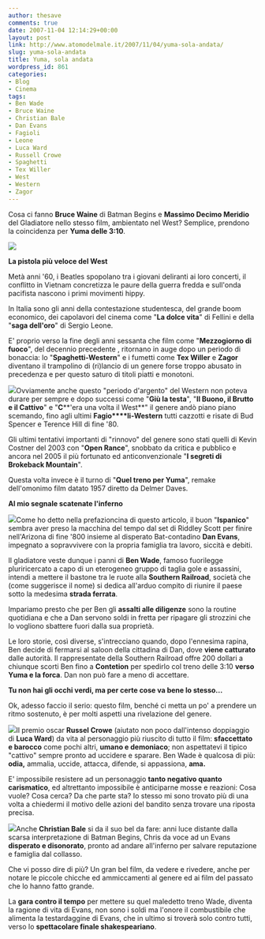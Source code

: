 ```yaml
---
author: thesave
comments: true
date: 2007-11-04 12:14:29+00:00
layout: post
link: http://www.atomodelmale.it/2007/11/04/yuma-sola-andata/
slug: yuma-sola-andata
title: Yuma, sola andata
wordpress_id: 861
categories:
- Blog
- Cinema
tags:
- Ben Wade
- Bruce Waine
- Christian Bale
- Dan Evans
- Fagioli
- Leone
- Luca Ward
- Russell Crowe
- Spaghetti
- Tex Willer
- West
- Western
- Zagor
---
```


Cosa ci fanno **Bruce Waine** di Batman Begins e **Massimo Decimo Meridio** del Gladiatore nello stesso film, ambientato nel West? Semplice, prendono la coincidenza per **Yuma delle 3:10**.




![](http://www.atomodelmale.it/wp-content/uploads/2008/10/batman-gladiator.png)




**La pistola più veloce del West**




Metà anni '60, i Beatles spopolano tra i giovani deliranti ai loro concerti, il conflitto in Vietnam concretizza le paure della guerra fredda e sull'onda pacifista nascono i primi movimenti hippy.




In Italia sono gli anni della contestazione studentesca, del grande boom economico, dei capolavori del cinema come "**La dolce vita**" di Fellini e della "**saga dell'oro**" di Sergio Leone.





E' proprio verso la fine degli anni sessanta che film come "**Mezzogiorno di fuoco**", del decennio precedente , ritornano in auge dopo un periodo di bonaccia: lo "**Spaghetti-Western**" e i fumetti come **Tex Willer** e **Zagor** diventano il trampolino di (ri)lancio di un genere forse troppo abusato in precedenza e per questo saturo di titoli piatti e monotoni.<!-- more -->



![](http://www.atomodelmale.it/wp-content/uploads/2008/10/clint_eastwood.png)Ovviamente anche questo "periodo d'argento" del Western non poteva durare per sempre e dopo successi come "**Giù la testa**",  "**Il Buono, il Brutto e il Cattivo**" e "**C****'era una volta il West**" il genere andò piano piano scemando, fino agli ultimi **Fagio****li-Western** tutti cazzotti e risate di Bud Spencer e Terence Hill di fine  '80.




Gli ultimi tentativi importanti di "rinnovo" del genere sono stati quelli di Kevin Costner del 2003 con "**Open Rance**", snobbato da critica e pubblico e ancora nel 2005 il più fortunato ed anticonvenzionale "**I segreti di Brokeback Mountain**".




Questa volta invece è il turno di "**Quel treno per Yuma**", remake dell'omonimo film  datato 1957 diretto da Delmer Daves.




**Al mio segnale scatenate l'inferno**




![](http://www.atomodelmale.it/wp-content/uploads/2008/10/wade.png)Come ho detto nella prefazioncina di questo articolo, il buon "**Ispanico**" sembra aver preso la macchina del tempo dal set di Riddley Scott per finire nell'Arizona di fine '800 insieme al disperato Bat-contadino **Dan Evans**, impegnato a sopravvivere con la propria famiglia tra lavoro, siccità e debiti.




Il gladiatore veste dunque i panni di **Ben Wade**, famoso fuorilegge pluriricercato a capo di un eterogeneo gruppo di taglia gole e assassini, intendi a mettere il bastone tra le ruote alla **Southern Railroad**, società che (come suggerisce il nome) si dedica all'arduo compito di riunire il paese sotto la medesima **strada ferrata**.




Impariamo presto che per Ben gli **assalti alle diligenze** sono la routine quotidiana e che a Dan servono soldi in fretta per ripagare gli strozzini che lo vogliono sbattere fuori dalla sua proprietà.




Le loro storie, così diverse, s'intrecciano quando, dopo l'ennesima rapina, Ben decide di fermarsi al saloon della cittadina di Dan, dove **viene catturato** dalle autorità. Il rappresentate della Southern Railroad offre 200 dollari a chiunque scorti Ben fino a **Contetion** per spedirlo col treno delle 3:10 **verso Yuma e la forca**. Dan non può fare a meno di accettare.




**Tu non hai gli occhi verdi, ma per certe cose va bene lo stesso...**




Ok, adesso faccio il serio: questo film, benché ci metta un po' a prendere un ritmo sostenuto, è per molti aspetti una rivelazione del genere.



![](http://www.atomodelmale.it/wp-content/uploads/2008/10/wade2.png)Il premio oscar **Russel Crowe** (aiutato non poco dall'intenso doppiaggio di **Luca Ward**) da vita al personaggio più riuscito di tutto il film: **sfaccettato e barocco** come pochi altri, **umano e demoniaco**; non aspettatevi il tipico "cattivo" sempre pronto ad uccidere e sparare. Ben Wade è qualcosa di più: **odia,** ammalia, uccide,  attacca, difende, si appassiona, **ama.**


E' impossibile resistere ad un personaggio **tanto negativo quanto carismatico**, ed altrettanto impossibile è anticiparne mosse e reazioni: Cosa vuole? Cosa cerca? Da che parte sta? Io stesso mi sono trovato più di una volta a chiedermi il motivo delle azioni del bandito senza trovare una riposta precisa.




![](http://www.atomodelmale.it/wp-content/uploads/2008/10/evanswade.png)Anche **Christian Bale** si da il suo bel da fare: anni luce distante dalla scarsa interpretazione di Batman Begins, Chris da voce ad un Evans **disperato e disonorato**, pronto ad andare all'inferno per salvare reputazione e famiglia dal collasso.




Che vi posso dire di più? Un gran bel film, da vedere e rivedere, anche per notare le piccole chicche ed ammiccamenti al genere ed ai film del passato che lo hanno fatto grande.




La **gara contro il tempo** per mettere su quel maledetto treno Wade, diventa la ragione di vita di Evans, non sono i soldi ma l'onore il combustibile che alimenta la testardaggine di Evans, che in ultimo si troverà solo contro tutti, verso lo **spettacolare finale shakespeariano**.
